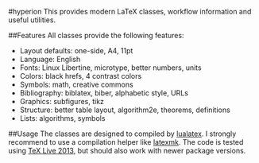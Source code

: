 #hyperion
This provides modern LaTeX classes, workflow information and useful utilities.

##Features
All classes provide the following features:
 - Layout defaults: one-side, A4, 11pt
 - Language: English
 - Fonts: Linux Libertine, microtype, better numbers, units
 - Colors: black hrefs, 4 contrast colors
 - Symbols: math, creative commons
 - Bibliography: biblatex, biber, alphabetic style, URLs
 - Graphics: subfigures, tikz
 - Structure: better table layout, algorithm2e, theorems, definitions
 - Lists: algorithms, symbols

##Usage
The classes are designed to compiled by [lualatex](http://www.luatex.org/). I strongly recommend to use a compilation helper like [latexmk](http://www.ctan.org/pkg/latexmk/). The code is tested using [TeX Live 2013](https://www.tug.org/texlive/), but should also work with newer package versions.

